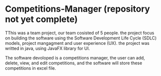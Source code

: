 # Competitions-Manager (repository not yet complete)
TThis was a team project, our team cosisted of 5 people.
the project focus on building the software using the Software Development Life Cycle (SDLC) models, project mangagment and user experience (UX). 
the project was writted in java, using JavaFX library for UI.

The software devoloped is a competitions manager, the user can add, delete, view, and edit competitions, and the software will store these competitions in excel file.

